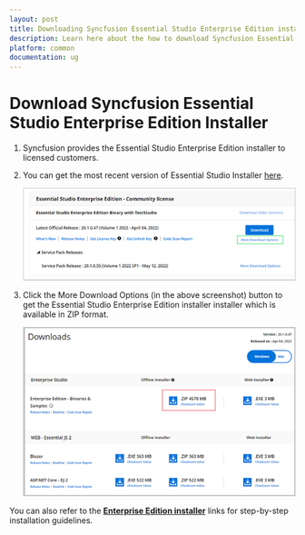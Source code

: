 ```yaml
---
layout: post
title: Downloading Syncfusion Essential Studio Enterprise Edition installer - Syncfusion
description: Learn here about the how to download Syncfusion Essential Studio Enterprise Edition installer from our syncfusion website with license.
platform: common
documentation: ug
--- 
```


# Download Syncfusion Essential Studio Enterprise Edition Installer

1. Syncfusion provides the Essential Studio Enterprise Edition installer to licensed customers. 

2. You can get the most recent version of Essential Studio Installer [here](https://www.syncfusion.com/downloads/latest-version).

    ![Enterprise License and downloads of Syncfusion Essential Studio](images/Enterprise-license-and-download.png)

2. Click the More Download Options (in the above screenshot) button to get the Essential Studio Enterprise Edition installer installer which is available in ZIP format.

   ![License and downloads of Syncfusion Essential Studio](images/start-trial-download-enterprise-edition-installer.png)



You can also refer to the [**Enterprise Edition installer**](https://help.syncfusion.com/common/essential-studio/installation/essential-studio-enterprise-edition-installer/how-to-install) links for step-by-step installation guidelines.	

